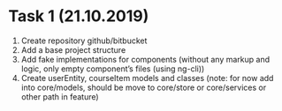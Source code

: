 # Task 1 (21.10.2019)

1. Create repository github/bitbucket
2. Add a base project structure
3. Add fake implementations for components (without any markup and logic, only empty component’s files (using ng-cli))
4. Create userEntity, courseItem models and classes (note: for now add into core/models, should be move to core/store or core/services or other path in feature)
